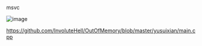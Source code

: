 msvc

![image](https://github.com/InvoluteHell/OutOfMemory/assets/47711102/d4e62dd5-bce3-40b1-ac79-c56df300a974)

https://github.com/InvoluteHell/OutOfMemory/blob/master/yusuixian/main.cpp

